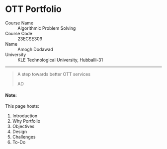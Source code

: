 # OTT Portfolio

<dl>
<dt>Course Name</dt>
<dd>Algorithmic Problem Solving</dd>
<dt>Course Code</dt>
<dd>23ECSE309</dd>
<dt>Name</dt>
<dd>Amogh Dodawad</dd>
<dt>University</dt>
<dd>KLE Technological University, Hubballi-31</dd>
</dl>

* * *

> A step towards better OTT services
>
> AD

#### Note:
This page hosts:

1. Introduction
2. Why Portfolio
3. Objectives
4. Design
5. Challenges
6. To-Do



<!-- * * *

### Prerequisites
* Code List 1 [Union-Find](https://github.com/prakashbh/day-today-codes/blob/master/10-union-find-basic.c) concepts. -->
